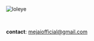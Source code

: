 ![loleye](https://github.com/user-attachments/assets/0ba89e51-ec84-41d6-a087-a090f87d5cee)

<br>

**contact**: mejaiofficial@gmail.com
